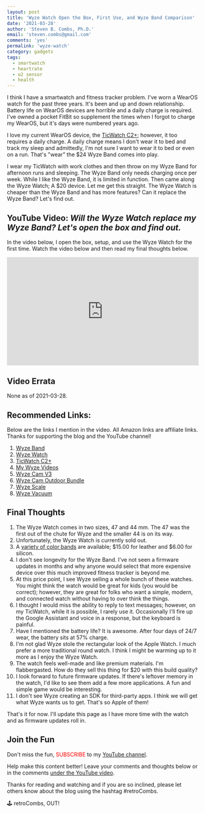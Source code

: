 ```yaml
---
layout: post
title: 'Wyze Watch Open the Box, First Use, and Wyze Band Comparison'
date: '2021-03-28'
author: 'Steven B. Combs, Ph.D.'
email: 'steven.combs@gmail.com'
comments: 'yes'
permalink: 'wyze-watch'
category: gadgets
tags:
  - smartwatch
  - heartrate
  - o2 sensor
  - health
---
```


I think I have a smartwatch and fitness tracker problem. I've worn a WearOS watch for the past three years. It's been and up and down relationship. Battery life on WearOS devices are horrible and a daily charge is required. I've owned a pocket FitBit so supplement the times when I forgot to charge my WearOS, but it's days were numbered years ago.

I love my current WearOS device, the [TicWatch C2+](https://youtu.be/QmCGzq3gkls); however, it too requires a daily charge. A daily charge means I don't wear it to bed and track my sleep and admittedly, I'm not sure I want to wear it to bed or even on a run. That's "wear" the $24 Wyze Band comes into play.

I wear my TicWatch with work clothes and then throw on my Wyze Band for afternoon runs and sleeping. The Wyze Band only needs charging once per week. While I like the Wyze Band, it is limited in function. Then came along the Wyze Watch; A $20 device. Let me get this straight. The Wyze Watch is cheaper than the Wyze Band and has more features? Can it replace the Wyze Band? Let's find out.

## YouTube Video: _Will the Wyze Watch replace my Wyze Band? Let's open the box and find out._

In the video below, I open the box, setup, and use the Wyze Watch for the first time. Watch the video below and then read my final thoughts below.

<div style="position:relative;padding-top:56.25%;"><p><iframe src="https://www.youtube.com/embed/qeP5zmun9kY" frameborder="0" allowfullscreen="true" mozallowfullscreen="true" webkitallowfullscreen="true" style="position:absolute;top:0;left:0;width:100%;height:100%;"></iframe></p></div>

## Video Errata

None as of 2021-03-28.

## Recommended Links:

Below are the links I mention in the video. All Amazon links are affiliate links. Thanks for supporting the blog and the YouTube channel!

1. [Wyze Band](https://amzn.to/3w814pF)
2. [Wyze Watch](https://wyze.com/wyze-watch.html)
3. [TicWatch C2+](https://amzn.to/2QKJKai)
3. [My Wyze Videos](https://www.youtube.com/playlist?list=PLRVBh2hjFTokf2amubNe1PZpzac3TUHwi)
4. [Wyze Cam V3](https://amzn.to/3lYdRX6)
5. [Wyze Cam Outdoor Bundle](https://amzn.to/39mRuFH)
5. [Wyze Scale](https://amzn.to/3sA8wYD)
6. [Wyze Vacuum](https://amzn.to/3fm1liV)

## Final Thoughts

1. The Wyze Watch comes in two sizes, 47 and 44 mm. The 47 was the first out of the chute for Wyze and the smaller 44 is on its way.
2. Unfortunately, the Wyze Watch is currently sold out.
2. A [variety of color bands](https://wyze.com/wyze-watch.html#sectionStrap) are available; $15.00 for leather and $6.00 for silicon.
3. I don't see longevity for the Wyze Band. I've not seen a firmware updates in months and why anyone would select that more expensive device over this much improved fitness tracker is beyond me.
4. At this price point, I see Wyze selling a whole bunch of these watches. You might think the watch would be great for kids (you would be correct); however, they are great for folks who want a simple, modern, and connected watch without having to over think the things.
5. I thought I would miss the ability to reply to text messages; however, on my TicWatch, while it is possible, I rarely use it. Occasionally I'll fire up the Google Assistant and voice in a response, but the keyboard is painful.
6. Have I mentioned the battery life? It is awesome. After four days of 24/7 wear, the battery sits at 57% charge.
7. I'm not glad Wyze stole the rectangular look of the Apple Watch. I much prefer a more traditional round watch. I think I might be warming up to it more as I enjoy the Wyze Watch.
8. The watch feels well-made and like premium materials. I'm flabbergasted. How do they sell this thing for $20 with this build quality?
9. I look forward to future firmware updates. If there's leftover memory in the watch, I'd like to see them add a few more applications. A fun and simple game would be interesting.
10. I don't see Wyze creating an SDK for third-party apps. I think we will get what Wyze wants us to get. That's so Apple of them!

That's it for now. I'll update this page as I have more time with the watch and as firmware updates roll in.

## Join the Fun

Don't miss the fun, <font color="red">SUBSCRIBE</font> to my [YouTube channel](https://www.youtube.com/stevencombs).

Help make this content better! Leave your comments and thoughts below or in the comments [under the YouTube video](https://www.youtube.com/watch?v=qeP5zmun9kY).

Thanks for reading and watching and if you are so inclined, please let others know about the blog using the hashtag #retroCombs.

🕹️ retroCombs, OUT!
